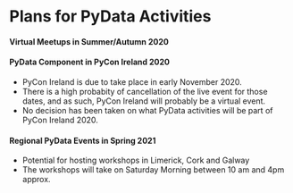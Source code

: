 Plans for PyData Activities
=====================================

#### Virtual Meetups in Summer/Autumn 2020


#### PyData Component in PyCon Ireland 2020

* PyCon Ireland is due to take place in early November 2020.
* There is a high probabity of cancellation of the live event for those dates, and as such, PyCon Ireland will probably be a virtual event.
* No decision has been taken on what PyData activities will be part of PyCon Ireland 2020.

#### Regional PyData Events in Spring 2021

* Potential for hosting workshops in Limerick, Cork and Galway
* The workshops will take on Saturday Morning between 10 am and 4pm approx.
